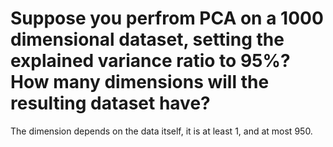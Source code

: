 # Suppose you perfrom PCA on a 1000 dimensional dataset, setting the explained variance ratio to 95%? How many dimensions will the resulting dataset have?
The dimension depends on the data itself, it is at least 1, and at most 950.
